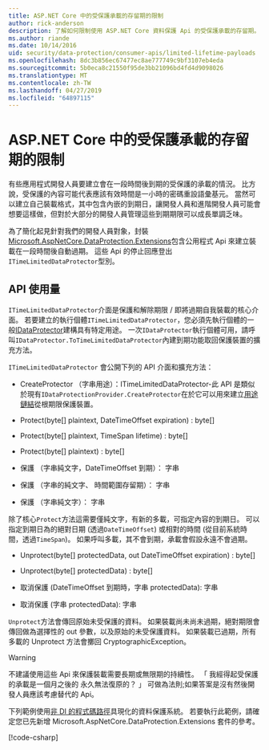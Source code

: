 ```yaml
---
title: ASP.NET Core 中的受保護承載的存留期的限制
author: rick-anderson
description: 了解如何限制使用 ASP.NET Core 資料保護 Api 的受保護承載的存留期。
ms.author: riande
ms.date: 10/14/2016
uid: security/data-protection/consumer-apis/limited-lifetime-payloads
ms.openlocfilehash: 8dc3b856ec67477ec8ae777749c9bf3107eb4eda
ms.sourcegitcommit: 5b0eca8c21550f95de3bb21096bd4fd4d9098026
ms.translationtype: MT
ms.contentlocale: zh-TW
ms.lasthandoff: 04/27/2019
ms.locfileid: "64897115"
---
```

# <a name="limit-the-lifetime-of-protected-payloads-in-aspnet-core"></a>ASP.NET Core 中的受保護承載的存留期的限制

有些應用程式開發人員要建立會在一段時間後到期的受保護的承載的情況。 比方說，受保護的內容可能代表應該有效時間是一小時的密碼重設語彙基元。 當然可以建立自己裝載格式，其中包含內嵌的到期日，讓開發人員和進階開發人員可能會想要這樣做，但對於大部分的開發人員管理這些到期期限可以成長單調乏味。

為了簡化起見針對我們的開發人員對象，封裝[Microsoft.AspNetCore.DataProtection.Extensions](https://www.nuget.org/packages/Microsoft.AspNetCore.DataProtection.Extensions/)包含公用程式 Api 來建立裝載在一段時間後自動過期。 這些 Api 的停止回應登出`ITimeLimitedDataProtector`型別。

## <a name="api-usage"></a>API 使用量

`ITimeLimitedDataProtector`介面是保護和解除期限 / 即將過期自我裝載的核心介面。 若要建立的執行個體`ITimeLimitedDataProtector`，您必須先執行個體的一般[IDataProtector](xref:security/data-protection/consumer-apis/overview)建構具有特定用途。 一次`IDataProtector`執行個體可用，請呼叫`IDataProtector.ToTimeLimitedDataProtector`內建到期功能取回保護裝置的擴充方法。

`ITimeLimitedDataProtector` 會公開下列的 API 介面和擴充方法：

* CreateProtector （字串用途）：ITimeLimitedDataProtector-此 API 是類似於現有`IDataProtectionProvider.CreateProtector`在於它可以用來建立[用途鏈結](xref:security/data-protection/consumer-apis/purpose-strings)從根期限保護裝置。

* Protect(byte[] plaintext, DateTimeOffset expiration) : byte[]

* Protect(byte[] plaintext, TimeSpan lifetime) : byte[]

* Protect(byte[] plaintext) : byte[]

* 保護 （字串純文字，DateTimeOffset 到期）： 字串

* 保護 （字串的純文字、 時間範圍存留期）： 字串

* 保護 （字串純文字）： 字串

除了核心`Protect`方法這需要僅純文字，有新的多載，可指定內容的到期日。 可以指定到期日為的絕對日期 (透過`DateTimeOffset`) 或相對的時間 (從目前系統時間，透過`TimeSpan`)。 如果呼叫多載，其不會到期，承載會假設永遠不會過期。

* Unprotect(byte[] protectedData, out DateTimeOffset expiration) : byte[]

* Unprotect(byte[] protectedData) : byte[]

* 取消保護 (DateTimeOffset 到期時，字串 protectedData): 字串

* 取消保護 (字串 protectedData): 字串

`Unprotect`方法會傳回原始未受保護的資料。 如果裝載尚未尚未過期，絕對期限會傳回做為選擇性的 out 參數，以及原始的未受保護資料。 如果裝載已過期，所有多載的 Unprotect 方法會擲回 CryptographicException。

>[!WARNING]
> 不建議使用這些 Api 來保護裝載需要長期或無限期的持續性。 「 我經得起受保護的承載是一個月之後的 永久無法復原的？ 」 可做為法則;如果答案是沒有然後開發人員應該考慮替代的 Api。

下列範例使用[非 DI 的程式碼路徑](xref:security/data-protection/configuration/non-di-scenarios)具現化的資料保護系統。 若要執行此範例，請確定您已先新增 Microsoft.AspNetCore.DataProtection.Extensions 套件的參考。

[!code-csharp[](limited-lifetime-payloads/samples/limitedlifetimepayloads.cs)]
